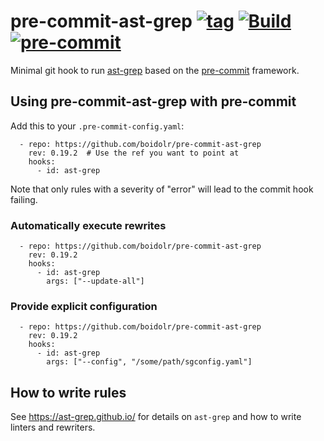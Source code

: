 pre-commit-ast-grep
[![tag](https://img.shields.io/github/v/tag/boidolr/pre-commit-ast-grep?sort=semver)](https://github.com/boidolr/pre-commit-ast-grep/tags)
[![Build](https://github.com/boidolr/pre-commit-ast-grep/actions/workflows/test.yaml/badge.svg)](https://github.com/boidolr/pre-commit-ast-grep/actions/workflows/test.yaml)
[![pre-commit](https://img.shields.io/badge/pre--commit-hook-brightgreen?logo=pre-commit&logoColor=white)](https://github.com/pre-commit/pre-commit)
================


Minimal git hook to run [ast-grep](https://github.com/ast-grep/ast-grep) based on the [pre-commit](https://github.com/pre-commit/pre-commit) framework.

## Using pre-commit-ast-grep with pre-commit

Add this to your `.pre-commit-config.yaml`:
```
  - repo: https://github.com/boidolr/pre-commit-ast-grep
    rev: 0.19.2  # Use the ref you want to point at
    hooks:
      - id: ast-grep
```

Note that only rules with a severity of "error" will lead to the commit hook failing.


### Automatically execute rewrites

```
  - repo: https://github.com/boidolr/pre-commit-ast-grep
    rev: 0.19.2
    hooks:
      - id: ast-grep
        args: ["--update-all"]
```


### Provide explicit configuration

```
  - repo: https://github.com/boidolr/pre-commit-ast-grep
    rev: 0.19.2
    hooks:
      - id: ast-grep
        args: ["--config", "/some/path/sgconfig.yaml"]
```


## How to write rules

See https://ast-grep.github.io/ for details on `ast-grep` and how to write linters and rewriters.